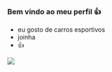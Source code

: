 ### Bem vindo ao meu perfil 👍

- eu gosto de carros esportivos
- joinha
- 👍

![](https://media.tenor.com/3zP3GPHiPA4AAAAC/hahaha-run.gif)
